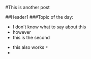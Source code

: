 #This is another post

##Header1
###Topic of the day:
- I don't know what to say about this 
- however
- this is the second
* this also works `*`
* 